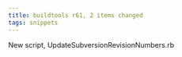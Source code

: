 ```yaml
---
title: buildtools r61, 2 items changed
tags: snippets
---
```


New script, UpdateSubversionRevisionNumbers.rb
